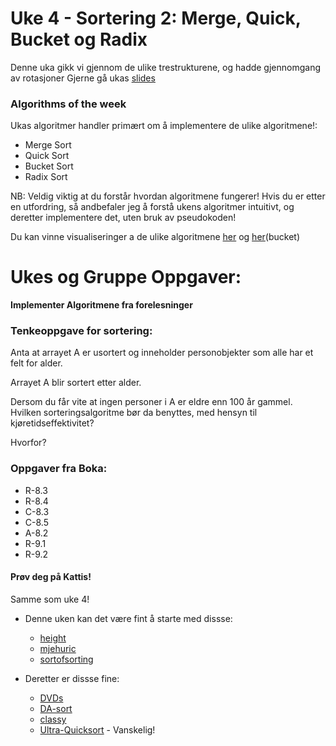 # Uke 4 - Sortering 2: Merge, Quick, Bucket og Radix

Denne uka gikk vi gjennom de ulike trestrukturene, og hadde gjennomgang av rotasjoner Gjerne gå ukas [slides](https://github.com/amaduswaray/IN2010-Gruppe-5/blob/main/Uke%2004/IN2010%20Uke%204.pdf)

### Algorithms of the week
Ukas algoritmer handler primært om å implementere de ulike algoritmene!:
* Merge Sort
* Quick Sort
* Bucket Sort
* Radix Sort


NB: Veldig viktig at du forstår hvordan algoritmene fungerer! Hvis du er etter en utfordring, så andbefaler jeg å forstå ukens algoritmer intuitivt, og deretter implementere det, uten bruk av pseudokoden!

Du kan vinne visualiseringer a de ulike algoritmene [her](https://visualgo.net/en/sorting) og [her](https://algostructure.com/sorting/bucketsort.php)(bucket)



# Ukes og Gruppe Oppgaver:

**Implementer Algoritmene fra forelesninger**

### Tenkeoppgave for sortering:

Anta at arrayet A er usortert og inneholder personobjekter som alle har et felt for alder. 

Arrayet A blir sortert etter alder. 

Dersom du får vite at ingen personer i A er eldre enn 100 år gammel. Hvilken sorteringsalgoritme bør da benyttes, med hensyn til kjøretidseffektivitet?

Hvorfor?


### Oppgaver fra Boka:
   * R-8.3
   * R-8.4
   * C-8.3
   * C-8.5
   * A-8.2
   * R-9.1
   * R-9.2



#### Prøv deg på Kattis!
Samme som uke 4!

* Denne uken kan det være fint å starte med dissse:
    * [height](https://open.kattis.com/problems/height)
    * [mjehuric](https://open.kattis.com/problems/mjehuric)
    * [sortofsorting](https://open.kattis.com/problems/sortofsorting)
    
* Deretter er dissse fine:
  * [DVDs](https://open.kattis.com/problems/dvds)
  * [DA-sort](https://open.kattis.com/problems/dasort)
  * [classy](https://open.kattis.com/problems/classy)
  * [Ultra-Quicksort](https://open.kattis.com/problems/ultraquicksort) - Vanskelig!
